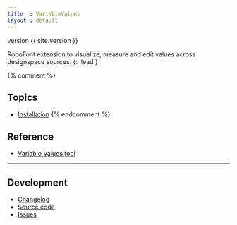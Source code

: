 ```yaml
---
title  : VariableValues
layout : default
---
```


<span class='badge bg-secondary'>version {{ site.version }}</span>

RoboFont extension to visualize, measure and edit values across designspace sources.
{: .lead }

{% comment %}
## Topics

- [Installation](install)
{% endcomment %}

## Reference

- [Variable Values tool](variable-values-tool)

- - -

## Development

- [Changelog](changelog)
- [Source code](http://github.com/gferreira/VariableValues)
- [Issues](http://github.com/gferreira/VariableValues/issues)
